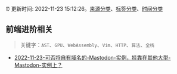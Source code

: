 :alarm_clock: 更新时间: 2022-11-23 15:12:26。[来源分类](../README.md)、[标签分类](../TAGS.md)、[时间分类](../TIMELINE.md)

## 前端进阶相关


> 关键字：`AST`、`GPU`、`WebAssembly`、`Vim`、`HTTP`、`算法`、`全栈`



- [2022-11-23-可否将自有域名的-Mastodon-实例，挂靠在其他大型-Mastodon-实例上？](https://www.v2ex.com/t/897440) 